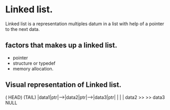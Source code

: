 # Linked list.
Linked list is  a representation multiples datum in a list with help of a pointer to the next data.

## factors that makes up a linked list.
- pointer
- structure or typedef
- memory allocation.

## Visual representation of Linked list.
( HEAD)                         (TAIL)
|data1|ptr|-->|data2|ptr|-->|data3|ptr|
        |              |            |
        data2   >>  >> data3       NULL
